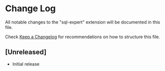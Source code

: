 # Change Log

All notable changes to the "sql-expert" extension will be documented in this file.

Check [Keep a Changelog](http://keepachangelog.com/) for recommendations on how to structure this file.

## [Unreleased]

- Initial release